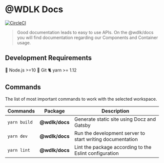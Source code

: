 # @WDLK Docs

[![CircleCI](https://circleci.com/gh/woodlike/wdlk.svg?style=svg)](https://circleci.com/gh/woodlike/wdlk)

> Good documentation leads to easy to use APIs. On the @wdlk/docs you will find documentation regarding our Components and Container usage.

## Development Requirements

🚀 Node.js >=10
🌲 Git
🐈 yarn >= 1.12

## Commands

The list of most important commands to work with the selected workspace.

| Commands     | Package        | Description                                               |
| ------------ | -------------- | --------------------------------------------------------- |
| `yarn build` | **@wdlk/docs** | Generate static site using Docz and Gatsby                |
| `yarn dev`   | **@wdlk/docs** | Run the development server to start writing documentation |
| `yarn lint`  | **@wdlk/docs** | Lint the package according to the Eslint configuration    |
